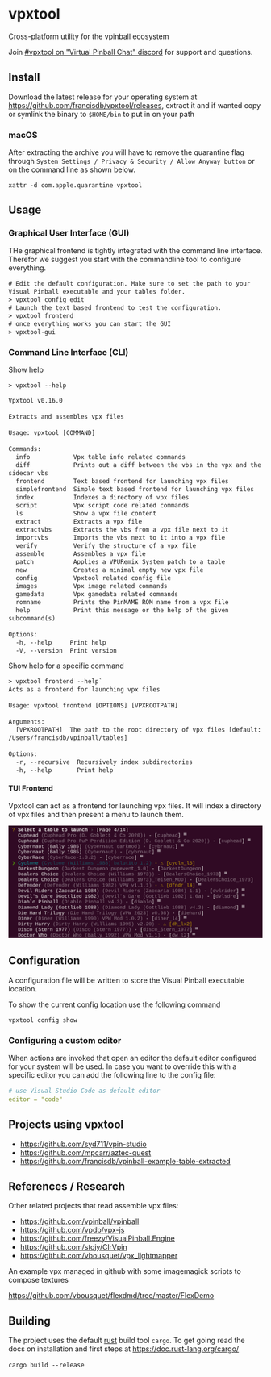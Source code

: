 # vpxtool

Cross-platform utility for the vpinball ecosystem

Join [#vpxtool on "Virtual Pinball Chat" discord](https://discord.gg/eYsvyMu8) for support and questions.

## Install

Download the latest release for your operating system at https://github.com/francisdb/vpxtool/releases, extract it and
if wanted copy or symlink the binary to `$HOME/bin` to put in on your path

### macOS

After extracting the archive you will have to remove the quarantine flag through
`System Settings / Privacy & Security / Allow Anyway button` or on the command line as shown below.

```
xattr -d com.apple.quarantine vpxtool
```

## Usage

### Graphical User Interface (GUI)

THe graphical frontend is tightly integrated with the command line interface. Therefor we suggest you start with
the commandline tool to configure everything.

```shell
# Edit the default configuration. Make sure to set the path to your Visual Pinball executable and your tables folder.
> vpxtool config edit
# Launch the text based frontend to test the configuration.
> vpxtool frontend
# once everything works you can start the GUI 
> vpxtool-gui
```

### Command Line Interface (CLI)

Show help

```shell
> vpxtool --help
```

```
Vpxtool v0.16.0

Extracts and assembles vpx files

Usage: vpxtool [COMMAND]

Commands:
  info            Vpx table info related commands
  diff            Prints out a diff between the vbs in the vpx and the sidecar vbs
  frontend        Text based frontend for launching vpx files
  simplefrontend  Simple text based frontend for launching vpx files
  index           Indexes a directory of vpx files
  script          Vpx script code related commands
  ls              Show a vpx file content
  extract         Extracts a vpx file
  extractvbs      Extracts the vbs from a vpx file next to it
  importvbs       Imports the vbs next to it into a vpx file
  verify          Verify the structure of a vpx file
  assemble        Assembles a vpx file
  patch           Applies a VPURemix System patch to a table
  new             Creates a minimal empty new vpx file
  config          Vpxtool related config file
  images          Vpx image related commands
  gamedata        Vpx gamedata related commands
  romname         Prints the PinMAME ROM name from a vpx file
  help            Print this message or the help of the given subcommand(s)

Options:
  -h, --help     Print help
  -V, --version  Print version
```

Show help for a specific command

```shell
> vpxtool frontend --help`
Acts as a frontend for launching vpx files

Usage: vpxtool frontend [OPTIONS] [VPXROOTPATH]

Arguments:
  [VPXROOTPATH]  The path to the root directory of vpx files [default: /Users/francisdb/vpinball/tables]

Options:
  -r, --recursive  Recursively index subdirectories
  -h, --help       Print help
```

#### TUI Frontend

Vpxtool can act as a frontend for launching vpx files. It will index a directory of vpx files and then present a menu to
launch them.

![Frontend](docs/frontend.png)

## Configuration

A configuration file will be written to store the Visual Pinball executable location.

To show the current config location use the following command

```
vpxtool config show
```

### Configuring a custom editor

When actions are invoked that open an editor the default editor configured for your system will be used. In case you
want to override this with a specific editor you can add the following line to the config file:

```yaml
# use Visual Studio Code as default editor
editor = "code"
```

## Projects using vpxtool

* https://github.com/syd711/vpin-studio
* https://github.com/mpcarr/aztec-quest
* https://github.com/francisdb/vpinball-example-table-extracted

## References / Research

Other related projects that read assemble vpx files:

* https://github.com/vpinball/vpinball
* https://github.com/vpdb/vpx-js
* https://github.com/freezy/VisualPinball.Engine
* https://github.com/stojy/ClrVpin
* https://github.com/vbousquet/vpx_lightmapper

An example vpx managed in github with some imagemagick scripts to compose textures

https://github.com/vbousquet/flexdmd/tree/master/FlexDemo

## Building

The project uses the default [rust](https://www.rust-lang.org/) build tool `cargo`. To get going read the docs on
installation and first steps at https://doc.rust-lang.org/cargo/

`cargo build --release`
